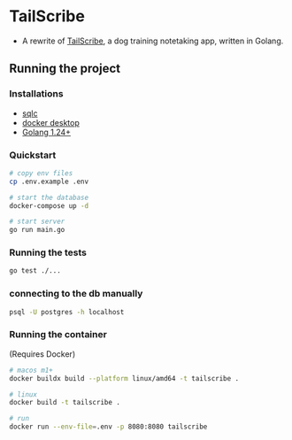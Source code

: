 # TailScribe

- A rewrite of [TailScribe](https://www.tailscribe.com/), a dog training notetaking app, written in Golang.

## Running the project

### Installations
- [sqlc](https://docs.sqlc.dev/en/stable/overview/install.html)
- [docker desktop](https://docs.docker.com/desktop/)
- [Golang 1.24+](https://go.dev/doc/install)

### Quickstart
```bash
# copy env files
cp .env.example .env

# start the database
docker-compose up -d

# start server
go run main.go
```

### Running the tests
```bash
go test ./...
```

### connecting to the db manually
```bash
psql -U postgres -h localhost
```

### Running the container
(Requires Docker)

```bash
# macos m1+
docker buildx build --platform linux/amd64 -t tailscribe .

# linux
docker build -t tailscribe .

# run
docker run --env-file=.env -p 8080:8080 tailscribe
```